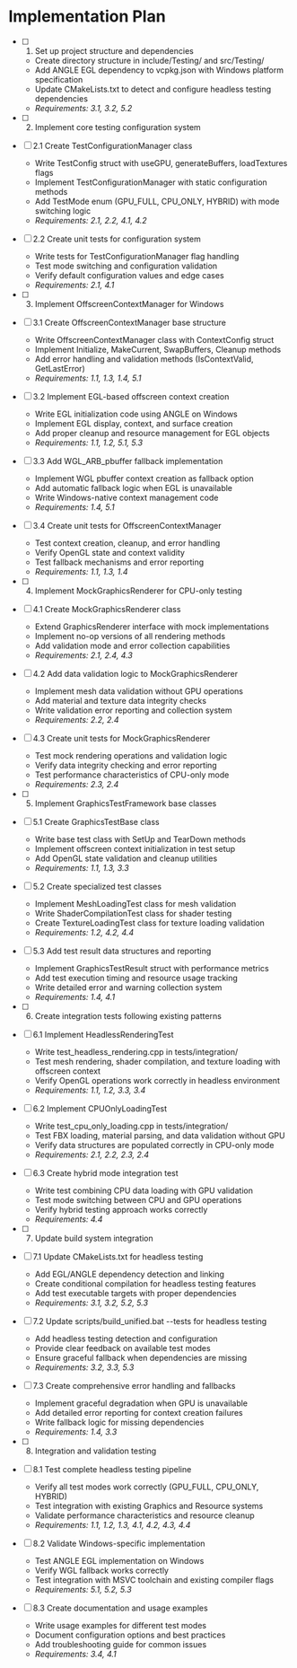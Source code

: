 # Implementation Plan

- [ ] 1. Set up project structure and dependencies

  - Create directory structure in include/Testing/ and src/Testing/
  - Add ANGLE EGL dependency to vcpkg.json with Windows platform specification
  - Update CMakeLists.txt to detect and configure headless testing dependencies
  - _Requirements: 3.1, 3.2, 5.2_

- [ ] 2. Implement core testing configuration system
- [ ] 2.1 Create TestConfigurationManager class

  - Write TestConfig struct with useGPU, generateBuffers, loadTextures flags
  - Implement TestConfigurationManager with static configuration methods
  - Add TestMode enum (GPU_FULL, CPU_ONLY, HYBRID) with mode switching logic
  - _Requirements: 2.1, 2.2, 4.1, 4.2_

- [ ] 2.2 Create unit tests for configuration system

  - Write tests for TestConfigurationManager flag handling
  - Test mode switching and configuration validation
  - Verify default configuration values and edge cases
  - _Requirements: 2.1, 4.1_

- [ ] 3. Implement OffscreenContextManager for Windows
- [ ] 3.1 Create OffscreenContextManager base structure

  - Write OffscreenContextManager class with ContextConfig struct
  - Implement Initialize, MakeCurrent, SwapBuffers, Cleanup methods
  - Add error handling and validation methods (IsContextValid, GetLastError)
  - _Requirements: 1.1, 1.3, 1.4, 5.1_

- [ ] 3.2 Implement EGL-based offscreen context creation

  - Write EGL initialization code using ANGLE on Windows
  - Implement EGL display, context, and surface creation
  - Add proper cleanup and resource management for EGL objects
  - _Requirements: 1.1, 1.2, 5.1, 5.3_

- [ ] 3.3 Add WGL_ARB_pbuffer fallback implementation

  - Implement WGL pbuffer context creation as fallback option
  - Add automatic fallback logic when EGL is unavailable
  - Write Windows-native context management code
  - _Requirements: 1.4, 5.1_

- [ ] 3.4 Create unit tests for OffscreenContextManager

  - Test context creation, cleanup, and error handling
  - Verify OpenGL state and context validity
  - Test fallback mechanisms and error reporting
  - _Requirements: 1.1, 1.3, 1.4_

- [ ] 4. Implement MockGraphicsRenderer for CPU-only testing
- [ ] 4.1 Create MockGraphicsRenderer class

  - Extend GraphicsRenderer interface with mock implementations
  - Implement no-op versions of all rendering methods
  - Add validation mode and error collection capabilities
  - _Requirements: 2.1, 2.4, 4.3_

- [ ] 4.2 Add data validation logic to MockGraphicsRenderer

  - Implement mesh data validation without GPU operations
  - Add material and texture data integrity checks
  - Write validation error reporting and collection system
  - _Requirements: 2.2, 2.4_

- [ ] 4.3 Create unit tests for MockGraphicsRenderer

  - Test mock rendering operations and validation logic
  - Verify data integrity checking and error reporting
  - Test performance characteristics of CPU-only mode
  - _Requirements: 2.3, 2.4_

- [ ] 5. Implement GraphicsTestFramework base classes
- [ ] 5.1 Create GraphicsTestBase class

  - Write base test class with SetUp and TearDown methods
  - Implement offscreen context initialization in test setup
  - Add OpenGL state validation and cleanup utilities
  - _Requirements: 1.1, 1.3, 3.3_

- [ ] 5.2 Create specialized test classes

  - Implement MeshLoadingTest class for mesh validation
  - Write ShaderCompilationTest class for shader testing
  - Create TextureLoadingTest class for texture loading validation
  - _Requirements: 1.2, 4.2, 4.4_

- [ ] 5.3 Add test result data structures and reporting

  - Implement GraphicsTestResult struct with performance metrics
  - Add test execution timing and resource usage tracking
  - Write detailed error and warning collection system
  - _Requirements: 1.4, 4.1_

- [ ] 6. Create integration tests following existing patterns
- [ ] 6.1 Implement HeadlessRenderingTest

  - Write test_headless_rendering.cpp in tests/integration/
  - Test mesh rendering, shader compilation, and texture loading with offscreen context
  - Verify OpenGL operations work correctly in headless environment
  - _Requirements: 1.1, 1.2, 3.3, 3.4_

- [ ] 6.2 Implement CPUOnlyLoadingTest

  - Write test_cpu_only_loading.cpp in tests/integration/
  - Test FBX loading, material parsing, and data validation without GPU
  - Verify data structures are populated correctly in CPU-only mode
  - _Requirements: 2.1, 2.2, 2.3, 2.4_

- [ ] 6.3 Create hybrid mode integration test

  - Write test combining CPU data loading with GPU validation
  - Test mode switching between CPU and GPU operations
  - Verify hybrid testing approach works correctly
  - _Requirements: 4.4_

- [ ] 7. Update build system integration
- [ ] 7.1 Update CMakeLists.txt for headless testing

  - Add EGL/ANGLE dependency detection and linking
  - Create conditional compilation for headless testing features
  - Add test executable targets with proper dependencies
  - _Requirements: 3.1, 3.2, 5.2, 5.3_

- [ ] 7.2 Update scripts/build_unified.bat --tests for headless testing

  - Add headless testing detection and configuration
  - Provide clear feedback on available test modes
  - Ensure graceful fallback when dependencies are missing
  - _Requirements: 3.2, 3.3, 5.3_

- [ ] 7.3 Create comprehensive error handling and fallbacks

  - Implement graceful degradation when GPU is unavailable
  - Add detailed error reporting for context creation failures
  - Write fallback logic for missing dependencies
  - _Requirements: 1.4, 3.3_

- [ ] 8. Integration and validation testing
- [ ] 8.1 Test complete headless testing pipeline

  - Verify all test modes work correctly (GPU_FULL, CPU_ONLY, HYBRID)
  - Test integration with existing Graphics and Resource systems
  - Validate performance characteristics and resource cleanup
  - _Requirements: 1.1, 1.2, 1.3, 4.1, 4.2, 4.3, 4.4_

- [ ] 8.2 Validate Windows-specific implementation

  - Test ANGLE EGL implementation on Windows
  - Verify WGL fallback works correctly
  - Test integration with MSVC toolchain and existing compiler flags
  - _Requirements: 5.1, 5.2, 5.3_

- [ ] 8.3 Create documentation and usage examples
  - Write usage examples for different test modes
  - Document configuration options and best practices
  - Add troubleshooting guide for common issues
  - _Requirements: 3.4, 4.1_

